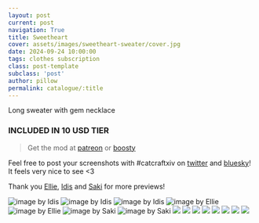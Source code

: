 ```yaml
---
layout: post
current: post
navigation: True
title: Sweetheart
cover: assets/images/sweetheart-sweater/cover.jpg
date: 2024-09-24 10:00:00
tags: clothes subscription
class: post-template
subclass: 'post'
author: pillow
permalink: catalogue/:title
---
```


Long sweater with gem necklace

### INCLUDED IN 10 USD TIER

> Get the mod at [patreon](https://www.patreon.com/posts/112639539) or [boosty](https://boosty.to/miaumori/posts/4fffbc3d-5ee8-4045-8266-105e347fddf0?share=post_link)

Feel free to post your screenshots with #catcraftxiv on [twitter](https://x.com/hashtag/catcraftxiv?src=hashtag_click) and [bluesky](https://bsky.app/hashtag/catcraftxiv)! It feels very nice to see <3

Thank you [Ellie](https://x.com/Ellieffxiv), [Idis](https://x.com/idisxiv) and [Saki](https://x.com/PhotosmithSaki) for more previews!

<img src="/assets/images/sweetheart-sweater/image (1).jpg" title="image by Idis"/>
<img src="/assets/images/sweetheart-sweater/idisgpose16edit1.jpg" title="image by Idis"/>
<img src="/assets/images/sweetheart-sweater/idisgpose15edit1.jpg" title="image by Idis"/>
<img src="/assets/images/sweetheart-sweater/ffxiv_dx11_2024-09-23_16-18-58.jpg" title="image by Ellie"/>
<img src="/assets/images/sweetheart-sweater/ffxiv_dx11_2024-09-23_15-56-51.jpg" title="image by Ellie"/>
<img src="/assets/images/sweetheart-sweater/2024-09-24_07-46-19-308_Sakis_Night_Equalizer2.jpg" title="image by Saki"/>
<img src="/assets/images/sweetheart-sweater/2024-09-24_07-26-21-793_Sakis_Night_Equalizer2.jpg" title="image by Saki"/>
<img src="/assets/images/sweetheart-sweater/ffxiv_dx11 2024-09-24 00-40-58 Maya Adorable Gameplay.jpg"/>
<img src="/assets/images/sweetheart-sweater/ffxiv_dx11 2024-09-24 00-42-36 Maya Adorable Gameplay.jpg"/>
<img src="/assets/images/sweetheart-sweater/ffxiv_dx11 2024-09-24 00-44-16 Maya Adorable Gameplay.jpg"/>
<img src="/assets/images/sweetheart-sweater/ffxiv_dx11 2024-09-24 00-44-37 Maya Adorable Gameplay.jpg"/>
<img src="/assets/images/sweetheart-sweater/ffxiv_dx11 2024-09-24 00-47-06 Maya Adorable Gameplay.jpg"/>
<img src="/assets/images/sweetheart-sweater/ffxiv_dx11 2024-09-24 00-48-47 Maya Adorable Gameplay.jpg"/>
<img src="/assets/images/sweetheart-sweater/ffxiv_dx11 2024-09-24 00-52-04 Maya Adorable Gameplay.jpg"/>
<img src="/assets/images/sweetheart-sweater/cover.jpg"/>